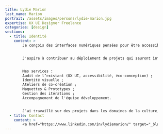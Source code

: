 ```yaml
---
title: Lydie Marion
last_name: Marion
portrait: /assets/images/persons/lydie-marion.jpg
expertise: UX UI Designer Freelance
categories: [design]
sections:
  - title: Identité
    content: >
        Je conçois des interfaces numériques pensées pour être accessibles et respectueuses de l’environnement, tout en offrant la meilleure expérience utilisateur.


        J'aspire à contribuer au déploiement de projets qui sauront influencer positivement la qualité de vie des gens.


        Mes services : 
        Audit de l’existant (UX UI, accessibilité, éco-conception) ;
        Identité visuelle ;
        Ateliers de co-création ;
        Maquettes & Prototypes ;
        Gestion des itérations ;
        Accompagnement de l'équipe développement.


        J’ai travaillé sur des projets dans les domaines de la culture, du service public, de l’éducation, des technologies de l’information et solutions SAAS.
  - title: Contact
    content: >
        <a href="https://www.linkedin.com/in/lydiemarion/" target="_blank" rel="noreferrer">LinkedIn</a>
---
```

